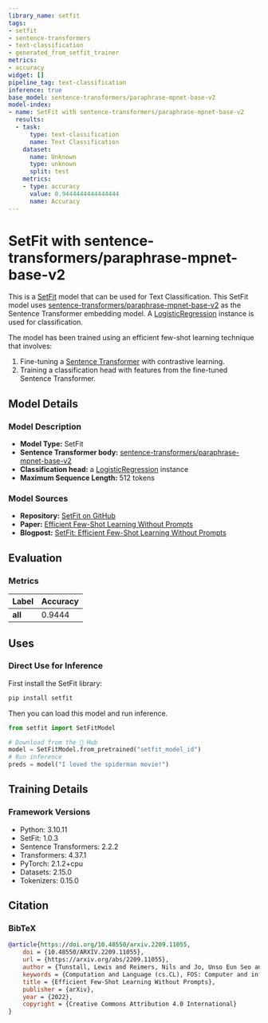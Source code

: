 ```yaml
---
library_name: setfit
tags:
- setfit
- sentence-transformers
- text-classification
- generated_from_setfit_trainer
metrics:
- accuracy
widget: []
pipeline_tag: text-classification
inference: true
base_model: sentence-transformers/paraphrase-mpnet-base-v2
model-index:
- name: SetFit with sentence-transformers/paraphrase-mpnet-base-v2
  results:
  - task:
      type: text-classification
      name: Text Classification
    dataset:
      name: Unknown
      type: unknown
      split: test
    metrics:
    - type: accuracy
      value: 0.9444444444444444
      name: Accuracy
---
```


# SetFit with sentence-transformers/paraphrase-mpnet-base-v2

This is a [SetFit](https://github.com/huggingface/setfit) model that can be used for Text Classification. This SetFit model uses [sentence-transformers/paraphrase-mpnet-base-v2](https://huggingface.co/sentence-transformers/paraphrase-mpnet-base-v2) as the Sentence Transformer embedding model. A [LogisticRegression](https://scikit-learn.org/stable/modules/generated/sklearn.linear_model.LogisticRegression.html) instance is used for classification.

The model has been trained using an efficient few-shot learning technique that involves:

1. Fine-tuning a [Sentence Transformer](https://www.sbert.net) with contrastive learning.
2. Training a classification head with features from the fine-tuned Sentence Transformer.

## Model Details

### Model Description
- **Model Type:** SetFit
- **Sentence Transformer body:** [sentence-transformers/paraphrase-mpnet-base-v2](https://huggingface.co/sentence-transformers/paraphrase-mpnet-base-v2)
- **Classification head:** a [LogisticRegression](https://scikit-learn.org/stable/modules/generated/sklearn.linear_model.LogisticRegression.html) instance
- **Maximum Sequence Length:** 512 tokens
<!-- - **Number of Classes:** Unknown -->
<!-- - **Training Dataset:** [Unknown](https://huggingface.co/datasets/unknown) -->
<!-- - **Language:** Unknown -->
<!-- - **License:** Unknown -->

### Model Sources

- **Repository:** [SetFit on GitHub](https://github.com/huggingface/setfit)
- **Paper:** [Efficient Few-Shot Learning Without Prompts](https://arxiv.org/abs/2209.11055)
- **Blogpost:** [SetFit: Efficient Few-Shot Learning Without Prompts](https://huggingface.co/blog/setfit)

## Evaluation

### Metrics
| Label   | Accuracy |
|:--------|:---------|
| **all** | 0.9444   |

## Uses

### Direct Use for Inference

First install the SetFit library:

```bash
pip install setfit
```

Then you can load this model and run inference.

```python
from setfit import SetFitModel

# Download from the 🤗 Hub
model = SetFitModel.from_pretrained("setfit_model_id")
# Run inference
preds = model("I loved the spiderman movie!")
```

<!--
### Downstream Use

*List how someone could finetune this model on their own dataset.*
-->

<!--
### Out-of-Scope Use

*List how the model may foreseeably be misused and address what users ought not to do with the model.*
-->

<!--
## Bias, Risks and Limitations

*What are the known or foreseeable issues stemming from this model? You could also flag here known failure cases or weaknesses of the model.*
-->

<!--
### Recommendations

*What are recommendations with respect to the foreseeable issues? For example, filtering explicit content.*
-->

## Training Details

### Framework Versions
- Python: 3.10.11
- SetFit: 1.0.3
- Sentence Transformers: 2.2.2
- Transformers: 4.37.1
- PyTorch: 2.1.2+cpu
- Datasets: 2.15.0
- Tokenizers: 0.15.0

## Citation

### BibTeX
```bibtex
@article{https://doi.org/10.48550/arxiv.2209.11055,
    doi = {10.48550/ARXIV.2209.11055},
    url = {https://arxiv.org/abs/2209.11055},
    author = {Tunstall, Lewis and Reimers, Nils and Jo, Unso Eun Seo and Bates, Luke and Korat, Daniel and Wasserblat, Moshe and Pereg, Oren},
    keywords = {Computation and Language (cs.CL), FOS: Computer and information sciences, FOS: Computer and information sciences},
    title = {Efficient Few-Shot Learning Without Prompts},
    publisher = {arXiv},
    year = {2022},
    copyright = {Creative Commons Attribution 4.0 International}
}
```

<!--
## Glossary

*Clearly define terms in order to be accessible across audiences.*
-->

<!--
## Model Card Authors

*Lists the people who create the model card, providing recognition and accountability for the detailed work that goes into its construction.*
-->

<!--
## Model Card Contact

*Provides a way for people who have updates to the Model Card, suggestions, or questions, to contact the Model Card authors.*
-->